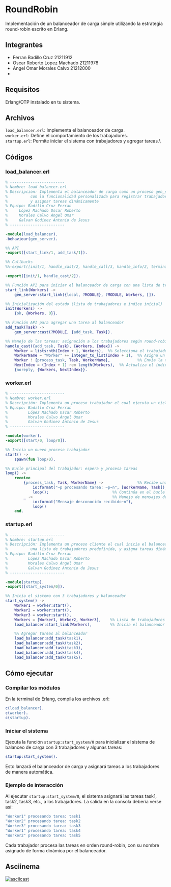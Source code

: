 # RoundRobin
Implementación de un balanceador de carga simple utilizando la estrategia round-robin escrito en Erlang.

## Integrantes
- Ferran Badillo Cruz 21211912
- Oscar Roberto Lopez Machado 21211978
- Angel Omar Morales Calvo 21212000
- 

## Requisitos
Erlang/OTP instalado en tu sistema.

## Archivos
`load_balancer.erl`: Implementa el balanceador de carga.\
`worker.erl`: Define el comportamiento de los trabajadores.\
`startup.erl`: Permite iniciar el sistema con trabajadores y agregar tareas.\

## Códigos
### load_balancer.erl

```erlang
% ------------------------
% Nombre: load_balancer.erl
% Descripción: Implementa el balanceador de carga como un proceso gen_server
%	       con la funcionalidad personalizada para registrar trabajadores
%	       y asignar tareas dinámicamente
% Equipo: Badillo Cruz Ferran
%	  López Machado Oscar Roberto 
%	  Morales Calvo Ángel Omar
%	  Galvan Godinez Antonio de Jesus
% ------------------------

-module(load_balancer).
-behaviour(gen_server).

%% API
-export([start_link/1, add_task/1]).

%% Callbacks
%%-export([init/1, handle_cast/2, handle_call/3, handle_info/2, terminate/2, code_change/3]).

-export([init/1, handle_cast/2]).

%% Función API para iniciar el balanceador de carga con una lista de trabajadores
start_link(Workers) ->
    gen_server:start_link({local, ?MODULE}, ?MODULE, Workers, []).

%% Inicialización del estado (lista de trabajadores e índice inicial)
init(Workers) ->
    {ok, {Workers, 0}}.

%% Función API para agregar una tarea al balanceador
add_task(Task) ->
    gen_server:cast(?MODULE, {add_task, Task}).

%% Manejo de las tareas: asignación a los trabajadores según round-robin
handle_cast({add_task, Task}, {Workers, Index}) ->
    Worker = lists:nth(Index + 1, Workers),  %% Selecciona el trabajador según el índice
    WorkerName = "Worker" ++ integer_to_list(Index + 1),  %% Asigna un nombre al trabajador según su índice
    Worker ! {process_task, Task, WorkerName},            %% Envía la tarea al trabajador seleccionado
    NextIndex = (Index + 1) rem length(Workers),  %% Actualiza el índice para la siguiente tarea
    {noreply, {Workers, NextIndex}}.
```

### worker.erl

```erlang
% ------------------------
% Nombre: worker.erl
% Descripción: Implementa un proceso trabajador el cual ejecuta un ciclo que continuamente espera mensajes (tareas) y simula procesarlos
% Equipo: Badillo Cruz Ferran
%         López Machado Oscar Roberto
%         Morales Calvo Ángel Omar
%         Galvan Godinez Antonio de Jesus
% ------------------------

-module(worker).
-export([start/0, loop/0]).

%% Inicia un nuevo proceso trabajador
start() ->
    spawn(fun loop/0).

%% Bucle principal del trabajador: espera y procesa tareas
loop() ->
    receive
        {process_task, Task, WorkerName} ->               %% Recibe una tarea
            io:format("~p procesando tarea: ~p~n", [WorkerName, Task]),  %% Procesa la tarea (imprime en consola)
            loop();                            %% Continúa en el bucle esperando más tareas
        _ ->                                   %% Manejo de mensajes desconocidos
            io:format("Mensaje desconocido recibido~n"),
            loop()
    end.
```

### startup.erl

```erlang
% ------------------------
% Nombre: startup.erl
% Descripción: Implementa un proceso cliente el cual inicia el balanceador con
%	       una lista de trabajadores predefinida, y asigna tareas dinámicamente
% Equipo: Badillo Cruz Ferran
%         López Machado Oscar Roberto
%         Morales Calvo Ángel Omar
%         Galvan Godinez Antonio de Jesus
% ------------------------

-module(startup).
-export([start_system/0]).

%% Inicia el sistema con 3 trabajadores y balanceador
start_system() ->
    Worker1 = worker:start(),
    Worker2 = worker:start(),
    Worker3 = worker:start(),
    Workers = [Worker1, Worker2, Worker3],    %% Lista de trabajadores
    load_balancer:start_link(Workers),        %% Inicia el balanceador con los trabajadores

    %% Agregar tareas al balanceador
    load_balancer:add_task(task1),
    load_balancer:add_task(task2),
    load_balancer:add_task(task3),
    load_balancer:add_task(task4),
    load_balancer:add_task(task5).
```

## Cómo ejecutar
### Compilar los módulos
En la terminal de Erlang, compila los archivos .erl:

```erlang
c(load_balancer).
c(worker).
c(startup).
````

### Iniciar el sistema
Ejecuta la función `startup:start_system/0` para inicializar el sistema de balanceo de carga con 3 trabajadores y algunas tareas:

```erlang
startup:start_system().
```

Esto lanzará el balanceador de carga y asignará tareas a los trabajadores de manera automática.

### Ejemplo de interacción
Al ejecutar `startup:start_system/0`, el sistema asignará las tareas task1, task2, task3, etc., a los trabajadores. La salida en la consola debería verse así:

```erlang
"Worker1" procesando tarea: task1
"Worker2" procesando tarea: task2
"Worker3" procesando tarea: task3
"Worker1" procesando tarea: task4
"Worker2" procesando tarea: task5
```

Cada trabajador procesa las tareas en orden round-robin, con su nombre asignado de forma dinámica por el balanceador.

## Asciinema
[![asciicast](https://asciinema.org/a/677460.svg)](https://asciinema.org/a/677460)
